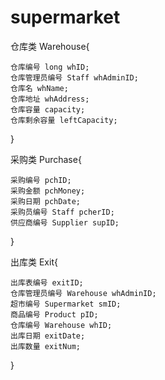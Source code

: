 # supermarket
仓库类 Warehouse{

	仓库编号 long whID;
	仓库管理员编号 Staff whAdminID;
	仓库名 whName;
	仓库地址 whAddress;
	仓库容量 capacity;
	仓库剩余容量 leftCapacity;

}

采购类 Purchase{

	采购编号 pchID;
	采购金额 pchMoney;
	采购日期 pchDate;
	采购员编号 Staff pcherID;
	供应商编号 Supplier supID;
}

出库类 Exit{

	出库表编号 exitID;
	仓库管理员编号 Warehouse whAdminID;
	超市编号 Supermarket smID;
	商品编号 Product pID;
	仓库编号 Warehouse whID;
	出库日期 exitDate;
	出库数量 exitNum;
}
